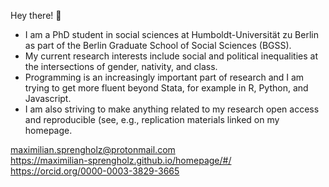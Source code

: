 Hey there! :wave:

- I am a PhD student in social sciences at Humboldt-Universität zu Berlin as part of the Berlin Graduate School of Social Sciences (BGSS).
- My current research interests include social and political inequalities at the intersections of gender, nativity, and class.
- Programming is an increasingly important part of research and I am trying to get more fluent beyond Stata, for example in R, Python, and Javascript.
- I am also striving to make anything related to my research open access and reproducible (see, e.g., replication materials linked on my homepage.

maximilian.sprengholz@protonmail.com<br />
https://maximilian-sprengholz.github.io/homepage/#/<br />
https://orcid.org/0000-0003-3829-3665

